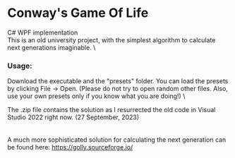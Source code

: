 # Conway's Game Of Life
C# WPF implementation
\
This is an old university project, with the simplest algorithm to calculate next generations imaginable.
\
### Usage:
Download the executable and the "presets" folder. You can load the presets by clicking File -> Open.
(Please do not try to open random other files. Also, use your own presets only if you know what you are doing!)
\

The .zip file contains the solution as I resurrected the old code in Visual Studio 2022 right now. (27 September, 2023)  
\
\
A much more sophisticated solution for calculating the next generation can be found here: https://golly.sourceforge.io/
